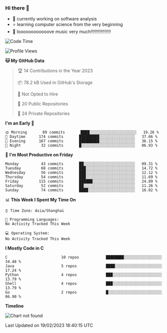 ### Hi there 👋

<!--
**rbamb/rbamb** is a ✨ _special_ ✨ repository because its `README.md` (this file) appears on your GitHub profile.

Here are some ideas to get you started:

- 🔭 I’m currently working on ...
- 🌱 I’m currently learning ...
- 👯 I’m looking to collaborate on ...
- 🤔 I’m looking for help with ...
- 💬 Ask me about ...
- 📫 How to reach me: ...
- 😄 Pronouns: ...
- ⚡ Fun fact: ...
-->

* :rocket: currently working on software analysis
* :star: learning computer science from the very beginning
* :musical_note: loooooooooooove music very much!!!!!!!!!!!!!!!!

<!--START_SECTION:waka-->
![Code Time](http://img.shields.io/badge/Code%20Time-0%20secs-blue)

![Profile Views](http://img.shields.io/badge/Profile%20Views-0-blue)

**🐱 My GitHub Data** 

> 🏆 14 Contributions in the Year 2023
 > 
> 📦 78.2 kB Used in GitHub's Storage 
 > 
> 🚫 Not Opted to Hire
 > 
> 📜 20 Public Repositories 
 > 
> 🔑 24 Private Repositories  
 > 
**I'm an Early 🐤** 

```text
🌞 Morning       89 commits       ████░░░░░░░░░░░░░░░░░░░░░   19.26 % 
🌆 Daytime      174 commits       █████████░░░░░░░░░░░░░░░░   37.66 % 
🌃 Evening      167 commits       █████████░░░░░░░░░░░░░░░░   36.15 % 
🌙 Night         32 commits       █░░░░░░░░░░░░░░░░░░░░░░░░   06.93 % 

```
📅 **I'm Most Productive on Friday** 

```text
Monday          43 commits       ██░░░░░░░░░░░░░░░░░░░░░░░   09.31 % 
Tuesday         68 commits       ███░░░░░░░░░░░░░░░░░░░░░░   14.72 % 
Wednesday       56 commits       ███░░░░░░░░░░░░░░░░░░░░░░   12.12 % 
Thursday        54 commits       ███░░░░░░░░░░░░░░░░░░░░░░   11.69 % 
Friday         115 commits       ██████░░░░░░░░░░░░░░░░░░░   24.89 % 
Saturday        52 commits       ██░░░░░░░░░░░░░░░░░░░░░░░   11.26 % 
Sunday          74 commits       ████░░░░░░░░░░░░░░░░░░░░░   16.02 % 

```


📊 **This Week I Spent My Time On** 

```text
⌚︎ Time Zone: Asia/Shanghai

💬 Programming Languages: 
No Activity Tracked This Week

💻 Operating System: 
No Activity Tracked This Week

```

**I Mostly Code in C** 

```text
C                        10 repos            ████████░░░░░░░░░░░░░░░░░   34.48 % 
Java                     5 repos             ████░░░░░░░░░░░░░░░░░░░░░   17.24 % 
Python                   4 repos             ███░░░░░░░░░░░░░░░░░░░░░░   13.79 % 
Shell                    4 repos             ███░░░░░░░░░░░░░░░░░░░░░░   13.79 % 
Go                       2 repos             █░░░░░░░░░░░░░░░░░░░░░░░░   06.90 % 

```


**Timeline**

![Chart not found](https://raw.githubusercontent.com/rbamb/rbamb/main/charts/bar_graph.png) 


 Last Updated on 19/02/2023 18:40:15 UTC
<!--END_SECTION:waka-->
